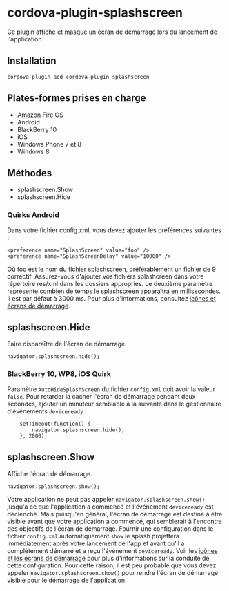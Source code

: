 <!---
    Licensed to the Apache Software Foundation (ASF) under one
    or more contributor license agreements.  See the NOTICE file
    distributed with this work for additional information
    regarding copyright ownership.  The ASF licenses this file
    to you under the Apache License, Version 2.0 (the
    "License"); you may not use this file except in compliance
    with the License.  You may obtain a copy of the License at

      http://www.apache.org/licenses/LICENSE-2.0

    Unless required by applicable law or agreed to in writing,
    software distributed under the License is distributed on an
    "AS IS" BASIS, WITHOUT WARRANTIES OR CONDITIONS OF ANY
    KIND, either express or implied.  See the License for the
    specific language governing permissions and limitations
    under the License.
-->

# cordova-plugin-splashscreen

Ce plugin affiche et masque un écran de démarrage lors du lancement de l'application.

## Installation

    cordova plugin add cordova-plugin-splashscreen

## Plates-formes prises en charge

* Amazon Fire OS
* Android
* BlackBerry 10
* iOS
* Windows Phone 7 et 8
* Windows 8

## Méthodes

* splashscreen.Show
* splashscreen.Hide

### Quirks Android

Dans votre fichier config.xml, vous devez ajouter les préférences suivantes :

    <preference name="SplashScreen" value="foo" />
    <preference name="SplashScreenDelay" value="10000" />

Où foo est le nom du fichier splashscreen, préférablement un fichier de 9 correctif. Assurez-vous d'ajouter vos fichiers
splashcreen dans votre répertoire res/xml dans les dossiers appropriés. Le deuxième paramètre représente combien de
temps le splashscreen apparaîtra en millisecondes. Il est par défaut à 3000 ms. Pour plus d'informations,
consultez [icônes et écrans de démarrage][1].

[1]: http://cordova.apache.org/docs/en/edge/config_ref_images.md.html

## splashscreen.Hide

Faire disparaître de l'écran de démarrage.

    navigator.splashscreen.hide();

### BlackBerry 10, WP8, iOS Quirk

Paramètre `AutoHideSplashScreen` du fichier `config.xml` doit avoir la valeur `false`. Pour retarder la cacher l'écran
de démarrage pendant deux secondes, ajouter un minuteur semblable à la suivante dans le gestionnaire
d'événements `deviceready` :

        setTimeout(function() {
            navigator.splashscreen.hide();
        }, 2000);

## splashscreen.Show

Affiche l'écran de démarrage.

    navigator.splashscreen.show();

Votre application ne peut pas appeler `navigator.splashscreen.show()` jusqu'à ce que l'application a commencé et
l'événement `deviceready` est déclenché. Mais puisqu'en général, l'écran de démarrage est destiné à être visible avant
que votre application a commencé, qui semblerait à l'encontre des objectifs de l'écran de démarrage. Fournir une
configuration dans le fichier `config.xml` automatiquement `show` le splash projettera immédiatement après votre
lancement de l'app et avant qu'il a complètement démarré et a reçu l'événement `deviceready`. Voir
les [icônes et les écrans de démarrage][1] pour plus d'informations sur la conduite de cette configuration. Pour cette
raison, il est peu probable que vous devez appeler `navigator.splashscreen.show()` pour rendre l'écran de démarrage
visible pour le démarrage de l'application.

